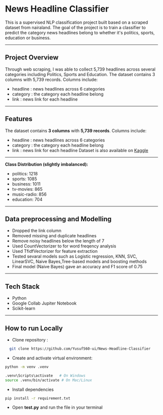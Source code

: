# News Headline Classifier
This is a supervised NLP classification project built based on a scraped dataset from nairaland. The goal of the project is to train a classifier to predict the category news headlines belong to whether it's politics, sports, education or business.

--- 

## Project Overview
Through web scraping, I was able to collect 5,739 headlines across several categories including Politics, Sports and Education. 
The dataset contains 3 columns with 5,739 records. Columns include: 
- headline : news headlines across 6 categories
- category : the category each headline belong
- link : news link for each headline


---


## Features
The dataset contains **3 columns** with **5,739 records**. Columns include: 
- headline : news headlines across 6 categories
- category : the category each headline belong
- link : news link for each headline
Dataset is also available on [Kaggle](https://www.kaggle.com/datasets/yusufsanni5/nairaland-news-headlines-dataset)

---


**Class Distribution (slightly imbalanced):**
- politics: 1218
- sports:	1085
- business: 1011
- tv-movies: 865
- music-radio: 856
- education: 704


---


## Data preprocessing and Modelling
- Dropped the link column
- Removed missing and duplicate headlines
- Remove noisy headlines below the length of 7
- Used CountVectorizer to for word freqency analysis
- Used TfidfVectorizer for feature extraction
- Tested sevaral models such as Logistic regression, KNN, SVC, LinearSVC, Naive Bayes,Tree-based models and boosting methods
- Final model (Naive Bayes) gave an accuracy and F1 score of 0.75


---


## Tech Stack
- Python
- Google Collab Jupiter Notebook
- Scikit-learn


---


## How to run Locally
- Clone repository : 
 ``` bash 
   git clone https://github.com/Yusuf560-ui/News-Headline-Classifier
```
- Create and activate virtual environment: 
```bash
python -m venv .venv
```

```bash
.venv\Scripts\activate   # On Windows
source .venv/bin/activate # On Mac/Linux
```

- Install dependencies
```bash
pip install -r requirement.txt
```

- Open **test.py** and run the file in your terminal
